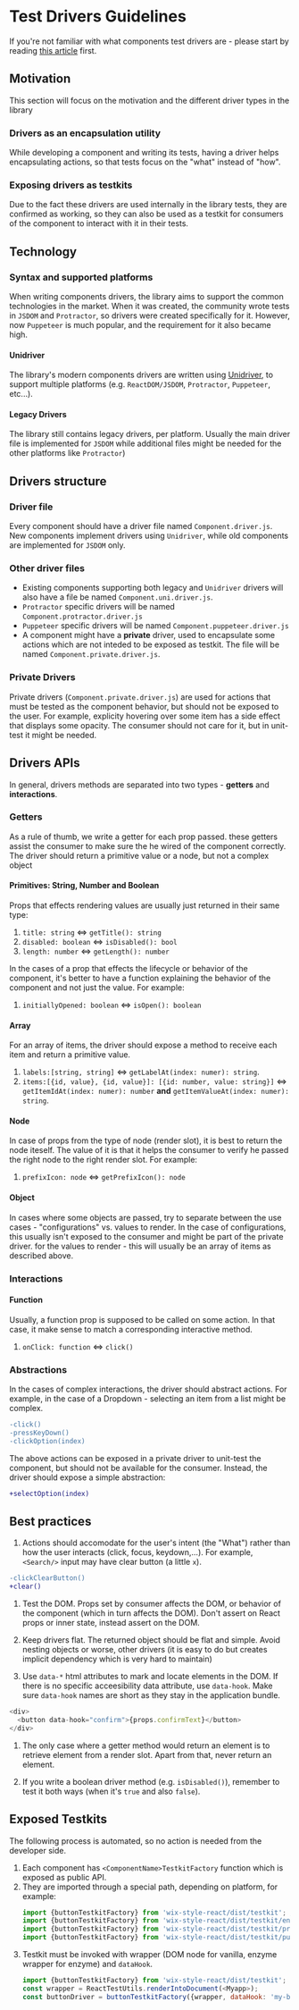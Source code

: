 # Test Drivers Guidelines
If you're not familiar with what components test drivers are - please start by reading [this article](../usage/COMPONENTS_DRIVERS.md) first.

## Motivation
This section will focus on the motivation and the different driver types in the library

### Drivers as an encapsulation utility
While developing a component and writing its tests, having a driver helps encapsulating actions, so that tests focus on the "what" instead of "how".

### Exposing drivers as testkits
Due to the fact these drivers are used internally in the library tests, they are confirmed as working, so they can also be used as a testkit for consumers of the component to interact with it in their tests.

## Technology

### Syntax and supported platforms
When writing components drivers, the library aims to support the common technologies in the market. When it was created, the community wrote tests in `JSDOM` and `Protractor`, so drivers were created specifically for it. However, now `Puppeteer` is much popular, and the requirement for it also became high.

#### Unidriver
The library's modern components drivers are written using [Unidriver](https://github.com/wix-incubator/unidriver), to support multiple platforms (e.g. `ReactDOM/JSDOM`, `Protractor`, `Puppeteer`, etc...).

#### Legacy Drivers
The library still contains legacy drivers, per platform. Usually the main driver file is implemented for `JSDOM` while additional files might be needed for the other platforms like `Protractor`)

## Drivers structure

### Driver file
Every component should have a driver file named `Component.driver.js`. New components implement drivers using `Unidriver`, while old components are implemented for `JSDOM` only.

### Other driver files
- Existing components supporting both legacy and `Unidriver` drivers will also have a file be named `Component.uni.driver.js`.
- `Protractor` specific drivers will be named `Component.protractor.driver.js`
- `Puppeteer` specific drivers will be named `Component.puppeteer.driver.js`
- A component might have a **private** driver, used to encapsulate some actions which are not inteded to be exposed as testkit. The file will be named `Component.private.driver.js`.

### Private Drivers
Private drivers (`Component.private.driver.js`) are used for actions that must be tested as the component behavior, but should not be exposed to the user. For example, explicity hovering over some item has a side effect that displays some opacity. The consumer should not care for it, but in unit-test it might be needed.

## Drivers APIs
In general, drivers methods are separated into two types - **getters** and **interactions**.

### Getters
As a rule of thumb, we write a getter for each prop passed.
these getters assist the consumer to make sure the he wired of the component correctly. The driver should return a primitive value or a node, but not a complex object

#### Primitives: String, Number and Boolean
Props that effects rendering values are usually just returned in their same type:
1. `title: string` <=> `getTitle(): string`
1. `disabled: boolean` <=> `isDisabled(): bool`
1. `length: number` <=> `getLength(): number`

In the cases of a prop that effects the lifecycle or behavior of the component, it's better to have a function explaining the behavior of the component and not just the value. For example:
1. `initiallyOpened: boolean` <=> `isOpen(): boolean`

#### Array
For an array of items, the driver should expose a method to receive each item and return a primitive value.
1. `labels:[string, string]` <=> `getLabelAt(index: numer): string`.
1. `items:[{id, value}, {id, value}]: [{id: number, value: string}]` <=> `getItemIdAt(index: numer): number` **and** `getItemValueAt(index: numer): string`.

#### Node
In case of props from the type of node (render slot), it is best to return the node iteself. The value of it is that it helps the consumer to verify he passed the right node to the right render slot. For example:
1. `prefixIcon: node` <=> `getPrefixIcon(): node`

#### Object
In cases where some objects are passed, try to separate between the use cases - "configurations" vs. values to render. In the case of configurations, this usually isn't exposed to the consumer and might be part of the private driver. for the values to render - this will usually be an array of items as described above.

### Interactions

#### Function
Usually, a function prop is supposed to be called on some action. In that case, it make sense to match a corresponding interactive method.
1. `onClick: function` <=> `click()`

### Abstractions
In the cases of complex interactions, the driver should abstract actions. For example, in the case of a Dropdown - selecting an item from a list might be complex.
```diff
-click()
-pressKeyDown()
-clickOption(index)
```
The above actions can be exposed in a private driver to unit-test the component, but should not be available for the consumer. Instead, the driver should expose a simple abstraction:
```diff
+selectOption(index)
```

## Best practices

1. Actions should accomodate for the user's intent (the "What") rather than how the user interacts (click, focus, keydown,...). For example, `<Search/>` input may have clear button (a little `x`).
```diff
-clickClearButton()
+clear()
```

1. Test the DOM. Props set by consumer affects the DOM, or behavior of the component (which in turn affects the DOM). Don't assert on React props or inner state, instead assert on the DOM.

1. Keep drivers flat. The returned object should be flat and simple. Avoid nesting objects or worse, other drivers (it is easy to do but creates implicit dependency which is very hard to maintain)

1. Use `data-*` html attributes to mark and locate elements in the DOM. If there is no specific acceesibility data attribute, use `data-hook`. Make sure `data-hook` names are short as they stay in the application bundle.

```js
<div>
  <button data-hook="confirm">{props.confirmText}</button>
</div>
```

1. The only case where a getter method would return an element is to retrieve element from a render slot. Apart from that, never return an element.

1. If you write a boolean driver method (e.g. `isDisabled()`), remember to test it both ways (when it's `true` and also `false`).

## Exposed Testkits
The following process is automated, so no action is needed from the developer side.

1. Each component has `<ComponentName>TestkitFactory` function which is exposed as public API.
1. They are imported through a special path, depending on platform, for example:
    ```js
    import {buttonTestkitFactory} from 'wix-style-react/dist/testkit'; // ReactDom
    import {buttonTestkitFactory} from 'wix-style-react/dist/testkit/enzyme';
    import {buttonTestkitFactory} from 'wix-style-react/dist/testkit/protractor';
    import {buttonTestkitFactory} from 'wix-style-react/dist/testkit/puppeteer';
    ```
1. Testkit must be invoked with wrapper (DOM node for vanilla, enzyme wrapper for enzyme) and `dataHook`.
    ```js
    import {buttonTestkitFactory} from 'wix-style-react/dist/testkit';
    const wrapper = ReactTestUtils.renderIntoDocument(<Myapp>);
    const buttonDriver = buttonTestkitFactory({wrapper, dataHook: 'my-button'})
    ```